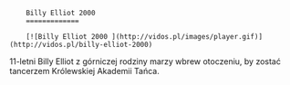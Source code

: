 
        Billy Elliot 2000 
        =============
        
        [![Billy Elliot 2000 ](http://vidos.pl/images/player.gif)](http://vidos.pl/billy-elliot-2000)
        
        
 11-letni Billy Elliot z górniczej rodziny marzy wbrew otoczeniu, by zostać tancerzem Królewskiej Akademii Tańca.
    
